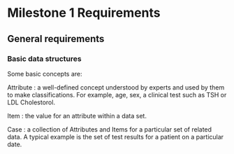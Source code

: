 # Milestone 1 Requirements

## General requirements
### Basic data structures
Some basic concepts are:

Attribute
: a well-defined concept understood by experts and used by them to make classifications. For example, age, sex,
a clinical test such as TSH or LDL Cholestorol.

Item
: the value for an attribute within a data set.

Case
: a collection of Attributes and Items for a particular set of related data. A typical example is
the set of test results for a patient on a particular date.
